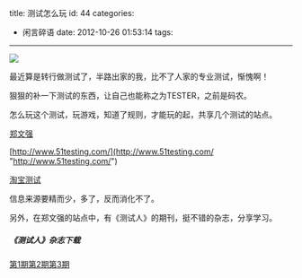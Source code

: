 title: 测试怎么玩
id: 44
categories:
  - 闲言碎语
date: 2012-10-26 01:53:14
tags:
---

![](http://m2.img.libdd.com/farm4/2012/1026/01/C61E99BC342DB3D1D5F8C354AD2478868BEC68F605D9C_500_527.jpg)</img>
</br>

最近算是转行做测试了，半路出家的我，比不了人家的专业测试，惭愧啊！
</br>

狠狠的补一下测试的东西，让自己也能称之为TESTER，之前是码农。
</br>

怎么玩这个测试，玩游戏，知道了规则，才能玩的起，共享几个测试的站点。
</br>

[郑文强](http://www.skyqa.com "郑文强")

[http://www.51testing.com/](http://www.51testing.com/ "http://www.51testing.com/")
</br>

[淘宝测试](http://www.taobaotest.com "淘宝测试")
</br>

信息来源要精而少，多了，反而消化不了。
</br>

另外，在郑文强的站点中，有《测试人》的期刊，挺不错的杂志，分享学习。
</br>

##### 《测试人》杂志下载

[第1期](http://www.skyqa.com/download/Tester_No.1.pdf "第1期")[第2期](http://www.skyqa.com/download/Tester_No.2.pdf "第2期")[第3期](http://www.skyqa.com/download/Tester_No.2.pdf "第3期")